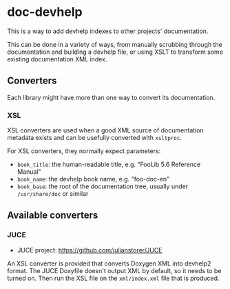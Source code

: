# doc-devhelp

This is a way to add devhelp indexes to other projects' documentation.

This can be done in a variety of ways, from manually scrubbing through the
documentation and building a devhelp file, or using XSLT to transform some
existing documentation XML index.

## Converters

Each library might have more than one way to convert its documentation.

### XSL

XSL converters are used when a good XML source of documentation metadata exists
and can be usefully converted with `xsltproc`.

For XSL converters, they normally expect parameters:

- `book_title`: the human-readable title, e.g. "FooLib 5.6 Reference Manual"
- `book_name`: the devhelp book name, e.g. "foo-doc-en"
- `book_base`: the root of the documentation tree, usually under `/usr/share/doc`
  or similar

## Available converters

### JUCE

- JUCE project: https://github.com/julianstorer/JUCE

An XSL converter is provided that converts Doxygen XML into devhelp2 format. The
JUCE Doxyfile doesn't output XML by default, so it needs to be turned on. Then
run the XSL file on the `xml/index.xml` file that is produced.
